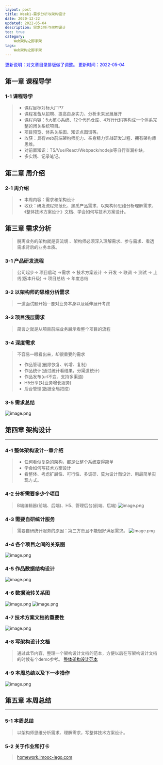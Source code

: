 ```yaml
---
layout: post
title: Week1-需求分析与架构设计
date: 2020-12-22
updated: 2022-05-04
description: 需求分析与架构设计
toc: true
category: 
    Web架构之脚手架
tags:
    Web架构之脚手架
---
```


<font color=blue>更新说明：对文章目录排版做了调整。</font>
<font color=blue> 更新时间：2022-05-04</font>

## 第一章 课程导学

### 1-1 课程导学
> - 课程目标对标大厂P7
> - 课程准备从招聘、提高自身实力、分析未来发展展开
> - 课程内容：5大核心系统、12个代码仓库、4万行代码等构成一个体系完整的闭关系统项目。
> - 项目预览、体系关系图、知识点图谱等。
> - 收获：具有web前端架构师能力、亲身精力实战研发过程、拥有架构师思维。
> - 对前置知识：TS/Vue/React/Webpack/nodejs等自行查漏补缺。
> - 多实践、记录笔记。

## 第二章 周介绍
### 2-1 周介绍

> - 本周内容：需求和架构设计
> - 收获：研发流程规范化、熟悉产品需求、以架构师思维分析理解需求、《整体技术方案设计》文档、学会如何写技术方案设计。

## 第三章 需求分析
> 脱离业务的架构就是耍流氓 、架构师必须深入理解需求、参与需求、看透需求背后的业务本质。

### 3-1 产品研发流程
> 公司起步-> 项目启动 ->需求 -> 技术方案设计 -> 开发 -> 联调 -> 测试 -> 上线(版本升级) -> 项目总结 -> 年度总结

### 3-2 以架构师的思维分析需求

> 一道面试题开始--要对业务本身以及延伸展开考虑

### 3-3 项目浅层需求

> 简言之就是从项目前端业务展示看整个项目的流程

### 3-4 深度需求

> 不容易一眼看出来，却很重要的需求
> - 作品管理(删除恢复、转增、复制)
> - 作品统计(通过统计看结果，分渠道统计)
> - 作品发布(url不变、支持多渠道)
> - H5分享(对业务增长服务)
> - 后台管理(数据全局把控)


### 3-5 需求总结
![image.png](https://cdn.nlark.com/yuque/0/2021/png/358819/1611107891584-9ad7cb88-e1ca-44e6-8b13-9ec7bcb056e3.png#align=left&display=inline&height=490&margin=%5Bobject%20Object%5D&name=image.png&originHeight=980&originWidth=1474&size=291129&status=done&style=none&width=737)

## 第四章 架构设计

---

### 4-1 整体架构设计--章介绍

> - 任何看似复杂的架构，都是让整个系统变得简单
> - 学会如何写技术方案设计
> - 看整体、考虑扩展性、可行性、多调研、莫为设计而设计、用最简单实现方式。


### 4-2 分析需要多少个项目

> B端编辑器(前端、后端)、H5、管理后台(前端、后端)
> ![image.png](https://cdn.nlark.com/yuque/0/2021/png/358819/1611109401048-36d88b06-e12a-4593-919f-9b09e8918036.png#align=left&display=inline&height=504&margin=%5Bobject%20Object%5D&name=image.png&originHeight=1008&originWidth=2498&size=846837&status=done&style=none&width=1249)


### 4-3 需要自研统计服务

> 需要自研统计服务的原因：第三方贵且不能很好满足需求。
> ![image.png](https://cdn.nlark.com/yuque/0/2021/png/358819/1611109127676-121109ff-7320-4e44-9091-c4adf26e8b43.png#align=left&display=inline&height=807&margin=%5Bobject%20Object%5D&name=image.png&originHeight=1614&originWidth=3192&size=1638978&status=done&style=none&width=1596)


### 4-4 各个项目之间的关系图
![image.png](https://cdn.nlark.com/yuque/0/2021/png/358819/1611109490984-9356c610-ac8e-419d-9783-7962c50a1abc.png#align=left&display=inline&height=450&margin=%5Bobject%20Object%5D&name=image.png&originHeight=900&originWidth=1518&size=532197&status=done&style=none&width=759)

### 4-5 作品数据结构设计
![image.png](https://cdn.nlark.com/yuque/0/2021/png/358819/1611110762637-d0746925-b374-40ad-a96e-dc72dfc102c8.png#align=left&display=inline&height=177&margin=%5Bobject%20Object%5D&name=image.png&originHeight=354&originWidth=1436&size=66758&status=done&style=none&width=718)

### 4-6 数据流转关系图
![image.png](https://cdn.nlark.com/yuque/0/2021/png/358819/1611110798922-dae08982-b324-4eed-9532-f2bced6bef01.png#align=left&display=inline&height=921&margin=%5Bobject%20Object%5D&name=image.png&originHeight=1842&originWidth=1524&size=219286&status=done&style=none&width=762)
![image.png](https://cdn.nlark.com/yuque/0/2021/png/358819/1611110940620-b88500a2-b27b-4a80-a0c8-b9e3b738dec8.png#align=left&display=inline&height=529&margin=%5Bobject%20Object%5D&name=image.png&originHeight=1058&originWidth=1554&size=105617&status=done&style=none&width=777)

### 4-7 技术方案文档的重要性
![image.png](https://cdn.nlark.com/yuque/0/2021/png/358819/1611111650292-8e1fbf19-0323-43a2-8408-c197e18016eb.png#align=left&display=inline&height=506&margin=%5Bobject%20Object%5D&name=image.png&originHeight=1012&originWidth=1566&size=135823&status=done&style=none&width=783)

### 4-8 写架构设计文档

> 通过此节内容，整理一个架构设计文档的范本，方便以后在写架构设计文档的时候有个demo参考。
> [整体架构设计范本](https://www.yuque.com/liugezhou/jiagou/qs4mtc)


### 4-9 本周总结以及下一步操作

![image.png](https://cdn.nlark.com/yuque/0/2021/png/358819/1611113097236-d89fa8ed-74b1-42b9-907f-b97b22061aac.png#align=left&display=inline&height=479&margin=%5Bobject%20Object%5D&name=image.png&originHeight=958&originWidth=1560&size=121338&status=done&style=none&width=780)
## 第五章 本周总结

---

### 5-1 本周总结

> 以架构师思维分析需求、理解需求，写整体技术方案设计。


### 5-2 关于作业和打卡

> [homework.imooc-lego.com](homework.imooc-lego.com)










